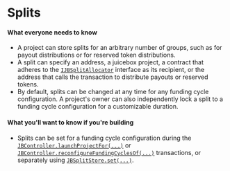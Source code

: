 # Splits

#### What everyone needs to know

* A project can store splits for an arbitrary number of groups, such as for payout distributions or for reserved token distributions.
* A split can specify an address, a juicebox project, a contract that adheres to the [`IJBSplitAllocator`](/api/interfaces/ijbsplitallocator.md) interface as its recipient, or the address that calls the transaction to distribute payouts or reserved tokens.
* By default, splits can be changed at any time for any funding cycle configuration. A project's owner can also independently lock a split to a funding cycle configuration for a customizable duration.

#### What you'll want to know if you're building

* Splits can be set for a funding cycle configuration during the [`JBController.launchProjectFor(...)`](/api/contracts/or-controllers/jbcontroller/write/launchprojectfor.md) or [`JBController.reconfigureFundingCyclesOf(...)`](/api/contracts/or-controllers/jbcontroller/write/reconfigurefundingcyclesof.md) transactions, or separately using [`JBSplitStore.set(...)`](/api/contracts/jbsplitsstore/write/set.md).
